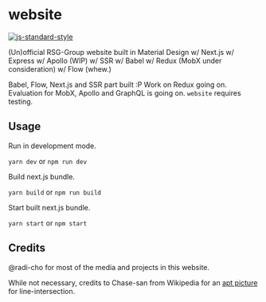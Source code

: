 # website

[![js-standard-style](https://cdn.rawgit.com/standard/standard/master/badge.svg)](https://github.com/standard/standard)

(Un)official RSG-Group website built in Material Design w/ Next.js w/ Express w/ Apollo (WIP) w/ SSR w/ Babel w/ Redux (MobX under consideration) w/ Flow (whew.)

Babel, Flow, Next.js and SSR part built :P
Work on Redux going on.
Evaluation for MobX, Apollo and GraphQL is going on.
`website` requires testing.

## Usage

Run in development mode.

`yarn dev` or `npm run dev`

Build next.js bundle.

`yarn build` or `npm run build`

Start built next.js bundle.

`yarn start` or `npm start`

## Credits
@radi-cho for most of the media and projects in this website.

While not necessary, credits to Chase-san from Wikipedia for an [apt picture](https://commons.wikimedia.org/wiki/File:Line-Line_Intersection.png) for line-intersection.
